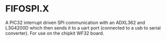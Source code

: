 FIFOSPI.X
=========

A PIC32 interrupt driven SPI communication with an ADXL362 and L3G4200D which
then sends it to a uart port (connected to a usb to serial converter). For use
on the chipkit WF32 board.
